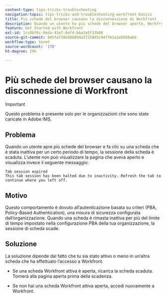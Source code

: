 ```yaml
---
content-type: tips-tricks-troubleshooting
navigation-topic: tips-tricks-and-troubleshooting-workfront-basics
title: Più schede del browser causano la disconnessione di Workfront
description: Quando un utente ha più schede del browser aperte, Workfront potrebbe disconnettersi automaticamente.
feature: Get Started with Workfront
exl-id: 1cc8bf6c-0eda-41ef-8efd-bba3a5f33b08
source-git-commit: 945fa710e98b094a37258d5c94f7b1a2eb056abb
workflow-type: tm+mt
source-wordcount: '178'
ht-degree: 29%

---
```


# Più schede del browser causano la disconnessione di Workfront

>[!IMPORTANT]
>
>Questo problema è presente solo per le organizzazioni che sono state caricate in Adobe IMS.

## Problema

Quando un utente apre più schede del browser e fa clic su una scheda che è stata inattiva per un certo periodo di tempo, la sessione della scheda è scaduta. L’utente non può visualizzare la pagina che aveva aperto e visualizza invece il seguente messaggio:

```
Tab session expired
This tab session has been halted due to inactivity. Refresh the tab to continue where you left off.
```

## Motivo

Questo comportamento è dovuto all’autenticazione basata su criteri (PBA, Policy-Based Authentication), una misura di sicurezza configurata dall’organizzazione. Quando una scheda è rimasta inattiva per più del limite di tempo impostato nella configurazione PBA della tua organizzazione, la sessione di scheda scade.

## Soluzione

La soluzione dipende dal fatto che tu sia stato attivo o meno in un’altra scheda che ha effettuato l’accesso a Workfront.

* Se una scheda Workfront attiva è aperta, ricarica la scheda scaduta. Tornerà alla pagina aperta prima della scadenza.

* Se non hai una scheda Workfront attiva aperta, accedi nuovamente a Workfront.
